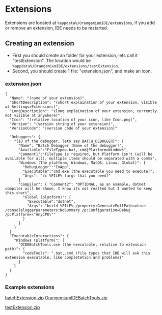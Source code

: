 # Extensions
Extensions are located at `%appdata%/OrangemiumIDE/extensions`, if you add or remove an extension, IDE needs to be restarted.
## Creating an extension
* First you should create an folder for your extension, lets call it "testExtension". The location would be `%appdata%/OrangemiumIDE/extensions/testExtension`.
* Second, you should create 1 file: "extension.json", and make an icon.
### extension.json
```
{
  "Name": "(name of your extension)",
  "ShortDescription": "(short explaination of your extension, visible at Settings>Extensions)",
  "LongDescription": "(long explaination of your extension, currently not visible at anywhere)",
  "Icon": "(relative location of your icon, like Icon.png)",
  "Version": "(version string of your extension)",
  "VersionCode": "(version code of your extension)"
  
  "Debuggers": {
    "(ID of the debugger, lets say BATCH_DEBUGGER)": {
      "Name": "Batch Debugger (Name of the debugger)",
      "Available":"FileType=.bat,.cmd|Platform=Windows",
      "Comment1":"FileType is required, but Platform isn't (will be available for all), multiple items should be separated with a comma",
      "Windows (The platform, Windows, MacOS, Linux, Global)": {
        "DebugLogger":"InApp",
        "Executable":"cmd.exe (the executable you need to execute)",
        "Args": "/c %FILE% (args that you need)"
      }
      "Compiler": { "Comment2": "OPTIONAL, as an example, dotnet compiler will be shown. I know its not realted but I wanted to keep this short",
        "Global (platform)": {
          "Executable":"dotnet",
          "Args": "build %FILE% /property:GenerateFullPaths=true /consoleloggerparameters:NoSummary /p:Configuration=Debug /p:Platform=\"AnyCPU\""
        }
      }
    }
  }
  "ExecutableInteractions": {
    "Windows (platform)": {
      "OIDEBatchTools.exe (the executable, relative to extension path)": {
        "codeTools": ".bat,.cmd (file types that IDE will ask this extension executable, like completetion and problems)"
      }
    }
  }
}
```
### Example extensions
[batchExtension.zip](https://github.com/user-attachments/files/16039101/batchExtension.zip)
[OrangemiumIDEBatchTools.zip](https://github.com/user-attachments/files/16039821/OrangemiumIDEBatchTools.zip)


[testExtension.zip](https://github.com/user-attachments/files/16039102/testExtension.zip)

